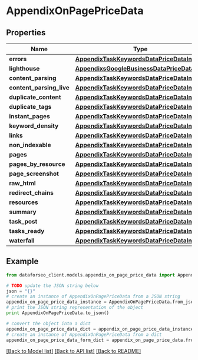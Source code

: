 # AppendixOnPagePriceData


## Properties

Name | Type | Description | Notes
------------ | ------------- | ------------- | -------------
**errors** | [**AppendixTaskKeywordsDataPriceDataInfo**](AppendixTaskKeywordsDataPriceDataInfo.md) |  | [optional] 
**lighthouse** | [**AppendixsGoogleBusinessDataPriceDataInfo**](AppendixsGoogleBusinessDataPriceDataInfo.md) |  | [optional] 
**content_parsing** | [**AppendixTaskKeywordsDataPriceDataInfo**](AppendixTaskKeywordsDataPriceDataInfo.md) |  | [optional] 
**content_parsing_live** | [**AppendixTaskKeywordsDataPriceDataInfo**](AppendixTaskKeywordsDataPriceDataInfo.md) |  | [optional] 
**duplicate_content** | [**AppendixTaskKeywordsDataPriceDataInfo**](AppendixTaskKeywordsDataPriceDataInfo.md) |  | [optional] 
**duplicate_tags** | [**AppendixTaskKeywordsDataPriceDataInfo**](AppendixTaskKeywordsDataPriceDataInfo.md) |  | [optional] 
**instant_pages** | [**AppendixTaskKeywordsDataPriceDataInfo**](AppendixTaskKeywordsDataPriceDataInfo.md) |  | [optional] 
**keyword_density** | [**AppendixTaskKeywordsDataPriceDataInfo**](AppendixTaskKeywordsDataPriceDataInfo.md) |  | [optional] 
**links** | [**AppendixTaskKeywordsDataPriceDataInfo**](AppendixTaskKeywordsDataPriceDataInfo.md) |  | [optional] 
**non_indexable** | [**AppendixTaskKeywordsDataPriceDataInfo**](AppendixTaskKeywordsDataPriceDataInfo.md) |  | [optional] 
**pages** | [**AppendixTaskKeywordsDataPriceDataInfo**](AppendixTaskKeywordsDataPriceDataInfo.md) |  | [optional] 
**pages_by_resource** | [**AppendixTaskKeywordsDataPriceDataInfo**](AppendixTaskKeywordsDataPriceDataInfo.md) |  | [optional] 
**page_screenshot** | [**AppendixTaskKeywordsDataPriceDataInfo**](AppendixTaskKeywordsDataPriceDataInfo.md) |  | [optional] 
**raw_html** | [**AppendixTaskKeywordsDataPriceDataInfo**](AppendixTaskKeywordsDataPriceDataInfo.md) |  | [optional] 
**redirect_chains** | [**AppendixTaskKeywordsDataPriceDataInfo**](AppendixTaskKeywordsDataPriceDataInfo.md) |  | [optional] 
**resources** | [**AppendixTaskKeywordsDataPriceDataInfo**](AppendixTaskKeywordsDataPriceDataInfo.md) |  | [optional] 
**summary** | [**AppendixTaskKeywordsDataPriceDataInfo**](AppendixTaskKeywordsDataPriceDataInfo.md) |  | [optional] 
**task_post** | [**AppendixTaskKeywordsDataPriceDataInfo**](AppendixTaskKeywordsDataPriceDataInfo.md) |  | [optional] 
**tasks_ready** | [**AppendixTaskKeywordsDataPriceDataInfo**](AppendixTaskKeywordsDataPriceDataInfo.md) |  | [optional] 
**waterfall** | [**AppendixTaskKeywordsDataPriceDataInfo**](AppendixTaskKeywordsDataPriceDataInfo.md) |  | [optional] 

## Example

```python
from dataforseo_client.models.appendix_on_page_price_data import AppendixOnPagePriceData

# TODO update the JSON string below
json = "{}"
# create an instance of AppendixOnPagePriceData from a JSON string
appendix_on_page_price_data_instance = AppendixOnPagePriceData.from_json(json)
# print the JSON string representation of the object
print AppendixOnPagePriceData.to_json()

# convert the object into a dict
appendix_on_page_price_data_dict = appendix_on_page_price_data_instance.to_dict()
# create an instance of AppendixOnPagePriceData from a dict
appendix_on_page_price_data_form_dict = appendix_on_page_price_data.from_dict(appendix_on_page_price_data_dict)
```
[[Back to Model list]](../README.md#documentation-for-models) [[Back to API list]](../README.md#documentation-for-api-endpoints) [[Back to README]](../README.md)


